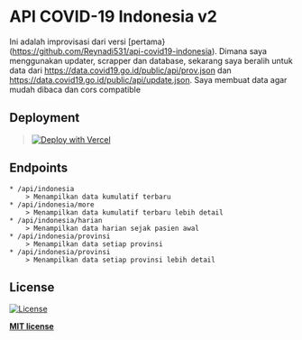 # API COVID-19 Indonesia v2

Ini adalah improvisasi dari versi [pertama}(https://github.com/Reynadi531/api-covid19-indonesia). Dimana saya menggunakan updater, scrapper dan database, sekarang saya beralih untuk data dari https://data.covid19.go.id/public/api/prov.json dan https://data.covid19.go.id/public/api/update.json. Saya membuat data agar mudah dibaca dan cors compatible

## Deployment
>[![Deploy with Vercel](https://vercel.com/button)](https://vercel.com/import/git?s=https%3A%2F%2Fgithub.com%2FReynadi531%2Fapi-covid19-indonesia)

## Endpoints
    * /api/indonesia 
        > Menampilkan data kumulatif terbaru
    * /api/indonesia/more 
        > Menampilkan data kumulatif terbaru lebih detail
    * /api/indonesia/harian 
        > Menampilkan data harian sejak pasien awal
    * /api/indonesia/provinsi
        > Menampilkan data setiap provinsi
    * /api/indonesia/provinsi
        > Menampilkan data setiap provinsi lebih detail

## License

[![License](http://img.shields.io/:license-mit-blue.svg?style=flat-square)](http://badges.mit-license.org)

**[MIT license](http://opensource.org/licenses/mit-license.php)**
